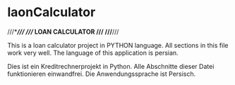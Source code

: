 # laonCalculator
///************************///
///*** LOAN CALCULATOR ****///
///************************///

This is a loan calculator project in PYTHON language. 
All sections in this file work very well. 
The language of this application is persian.


Dies ist ein Kreditrechnerprojekt in Python. 
Alle Abschnitte dieser Datei funktionieren einwandfrei. 
Die Anwendungssprache ist Persisch.
